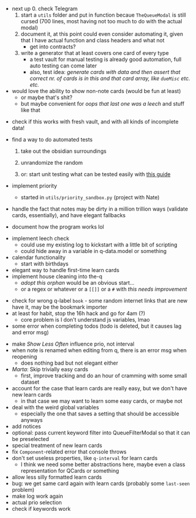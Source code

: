 - next up
    0. check Telegram
    1. start a `utils` folder and put in function becaue `TheQueueModal` is still cursed (700 lines, most having not too much to do with the actual modal)
    2. document it, at this point could even consider automating it, given that I have actual function and class headers and what not
        - get into contracts?
    3. write a generator that at least covers one card of every type
        - a test vault for manual testing is already good automation, full auto testing can come later
        - also, test idea: *generate cards with data and then assert that correct nr. of cards is in this and that card array, like `dueMisc` etc. etc.*
- would love the ability to show non-note cards (would be fun at least)
    - or maybe that's shit?
    - but maybe convenient for *oops that last one was a leech* and stuff like that
* check if this works with fresh vault, and with all kinds of incomplete data!
* find a way to do automated tests
    1. take out the obsidian surroundings
    2. unrandomize the random

    1. or: start unit testing what can be tested easily with [this guide](https://www.freecodecamp.org/news/how-to-start-unit-testing-javascript/)

* implement priority
    - started in `utils/priority_sandbox.py` (project with Nate)
* handle the fact that notes may be dirty in a million trillion ways (validate cards, essentially), and have elegant fallbacks
* document how the program works lol
- implement leech check
    - could use my existing log to kickstart with a little bit of scripting
    - could hide away in a variable in q-data.model or something
- calendar functionality
    - start with birthdays
- elegant way to handle first-time learn cards
- implement house cleaning into the-q
    - *adopt this orphan* would be an obvious start...
    - or a regex or whatever or a `[[]]` or a `#` with *this needs improvement*
* check for wrong q-label `book` - some random internet links that are new have it, may be the bookmark importer
* at least for habit, stop the 16h hack and go for 4am (?)
    - core problem is I don't understand js variables, lmao
* some error when completing todos (todo is deleted, but it causes lag and error msg)
- make *Show Less Often* influence prio, not interval
- when note is renamed when editing from q, there is an error msg when reopening
    - does nothing bad but not elegant either
- *Marta*: Skip trivially easy cards
    - first, improve tracking and do an hour of cramming with some small dataset
- account for the case that learn cards are really easy, but we don't have new learn cards 
    - in that case we may want to learn some easy cards, or maybe not
- deal with the weird global variables
    - especially the one that saves a setting that should be accessible anyways
- add notices
- optional: pass current keyword filter into QueueFilterModal so that it can be preselected
- special treatment of new learn cards
- fix `Component`-related error that console throws
- don't set useless properties, like `q-interval` for learn cards
    - I think we need some better abstractions here, maybe even a class representation for QCards or something
- allow less silly formatted learn cards
- bug: we get same card again with learn cards (probably some `last-seen` problem)
- make log work again
- actual prio selection
- check if keywords work